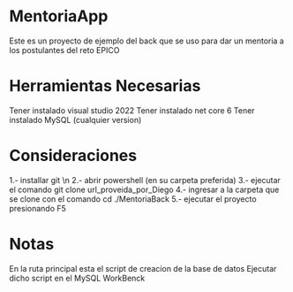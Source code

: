 # MentoriaApp
Este es un proyecto de ejemplo del back que se uso para dar un mentoria a los postulantes del reto EPICO

# Herramientas Necesarias
Tener instalado visual studio 2022
Tener instalado net core 6
Tener instalado MySQL (cualquier version)

#  Consideraciones
1.- installar git \n
2.- abrir powershell (en su carpeta preferida)
3.- ejecutar el comando git clone url_proveida_por_Diego
4.- ingresar a la carpeta que se clone con el comando cd ./MentoriaBack
5.- ejecutar el proyecto presionando F5

# Notas
En la ruta principal esta el script de creacion de la base de datos 
Ejecutar dicho script en el MySQL WorkBenck
